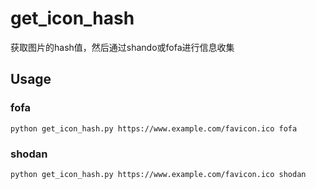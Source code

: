 # get_icon_hash

获取图片的hash值，然后通过shando或fofa进行信息收集

## Usage
### fofa
```shell
python get_icon_hash.py https://www.example.com/favicon.ico fofa
```

### shodan
```shell
python get_icon_hash.py https://www.example.com/favicon.ico shodan
```
